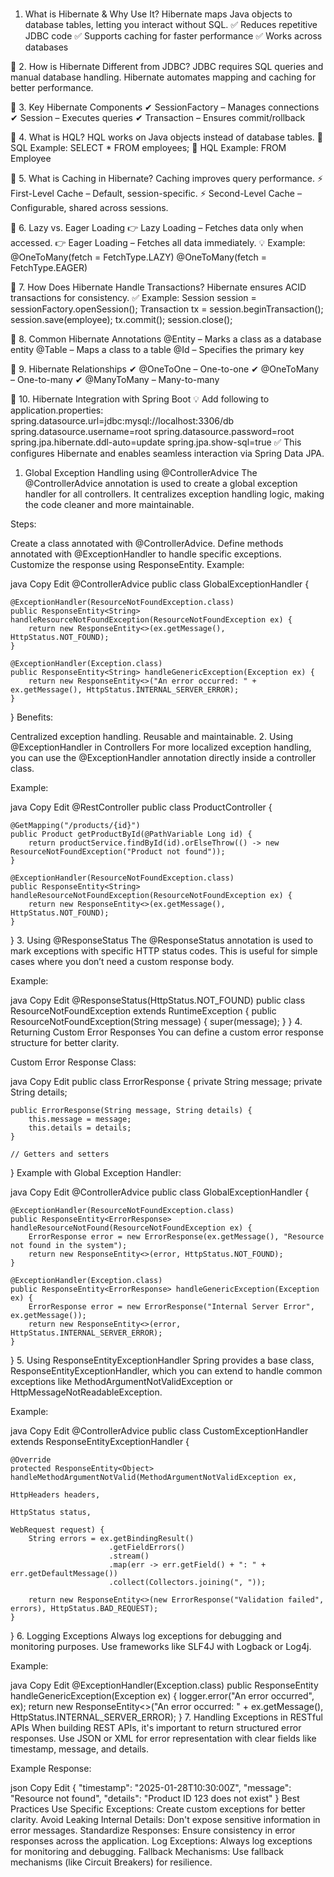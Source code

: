 #
 1. What is Hibernate & Why Use It?
Hibernate maps Java objects to database tables, letting you interact without SQL.
✅ Reduces repetitive JDBC code
✅ Supports caching for faster performance
✅ Works across databases

📌 2. How is Hibernate Different from JDBC?
JDBC requires SQL queries and manual database handling.
Hibernate automates mapping and caching for better performance.

📌 3. Key Hibernate Components
✔ SessionFactory – Manages connections
✔ Session – Executes queries
✔ Transaction – Ensures commit/rollback

📌 4. What is HQL?
HQL works on Java objects instead of database tables.
🔹 SQL Example: SELECT * FROM employees;
🔹 HQL Example: FROM Employee

📌 5. What is Caching in Hibernate?
Caching improves query performance.
⚡ First-Level Cache – Default, session-specific.
⚡ Second-Level Cache – Configurable, shared across sessions.

📌 6. Lazy vs. Eager Loading
👉 Lazy Loading – Fetches data only when accessed.
👉 Eager Loading – Fetches all data immediately.
💡 Example:
@OneToMany(fetch = FetchType.LAZY)
@OneToMany(fetch = FetchType.EAGER)

📌 7. How Does Hibernate Handle Transactions?
Hibernate ensures ACID transactions for consistency.
✅ Example:
Session session = sessionFactory.openSession();
Transaction tx = session.beginTransaction();
session.save(employee);
tx.commit();
session.close();

📌 8. Common Hibernate Annotations
@Entity – Marks a class as a database entity
@Table – Maps a class to a table
@Id – Specifies the primary key

📌 9. Hibernate Relationships
✔ @OneToOne – One-to-one
✔ @OneToMany – One-to-many
✔ @ManyToMany – Many-to-many

📌 10. Hibernate Integration with Spring Boot
💡 Add following to application.properties:
spring.datasource.url=jdbc:mysql://localhost:3306/db
spring.datasource.username=root
spring.datasource.password=root
spring.jpa.hibernate.ddl-auto=update
spring.jpa.show-sql=true
✅ This configures Hibernate and enables seamless interaction via Spring Data JPA.








1. Global Exception Handling using @ControllerAdvice
The @ControllerAdvice annotation is used to create a global exception handler for all controllers. It centralizes exception handling logic, making the code cleaner and more maintainable.

Steps:

Create a class annotated with @ControllerAdvice.
Define methods annotated with @ExceptionHandler to handle specific exceptions.
Customize the response using ResponseEntity.
Example:

java
Copy
Edit
@ControllerAdvice
public class GlobalExceptionHandler {

    @ExceptionHandler(ResourceNotFoundException.class)
    public ResponseEntity<String> handleResourceNotFoundException(ResourceNotFoundException ex) {
        return new ResponseEntity<>(ex.getMessage(), HttpStatus.NOT_FOUND);
    }

    @ExceptionHandler(Exception.class)
    public ResponseEntity<String> handleGenericException(Exception ex) {
        return new ResponseEntity<>("An error occurred: " + ex.getMessage(), HttpStatus.INTERNAL_SERVER_ERROR);
    }
}
Benefits:

Centralized exception handling.
Reusable and maintainable.
2. Using @ExceptionHandler in Controllers
For more localized exception handling, you can use the @ExceptionHandler annotation directly inside a controller class.

Example:

java
Copy
Edit
@RestController
public class ProductController {

    @GetMapping("/products/{id}")
    public Product getProductById(@PathVariable Long id) {
        return productService.findById(id).orElseThrow(() -> new ResourceNotFoundException("Product not found"));
    }

    @ExceptionHandler(ResourceNotFoundException.class)
    public ResponseEntity<String> handleResourceNotFoundException(ResourceNotFoundException ex) {
        return new ResponseEntity<>(ex.getMessage(), HttpStatus.NOT_FOUND);
    }
}
3. Using @ResponseStatus
The @ResponseStatus annotation is used to mark exceptions with specific HTTP status codes. This is useful for simple cases where you don’t need a custom response body.

Example:

java
Copy
Edit
@ResponseStatus(HttpStatus.NOT_FOUND)
public class ResourceNotFoundException extends RuntimeException {
    public ResourceNotFoundException(String message) {
        super(message);
    }
}
4. Returning Custom Error Responses
You can define a custom error response structure for better clarity.

Custom Error Response Class:

java
Copy
Edit
public class ErrorResponse {
    private String message;
    private String details;

    public ErrorResponse(String message, String details) {
        this.message = message;
        this.details = details;
    }

    // Getters and setters
}
Example with Global Exception Handler:

java
Copy
Edit
@ControllerAdvice
public class GlobalExceptionHandler {

    @ExceptionHandler(ResourceNotFoundException.class)
    public ResponseEntity<ErrorResponse> handleResourceNotFound(ResourceNotFoundException ex) {
        ErrorResponse error = new ErrorResponse(ex.getMessage(), "Resource not found in the system");
        return new ResponseEntity<>(error, HttpStatus.NOT_FOUND);
    }

    @ExceptionHandler(Exception.class)
    public ResponseEntity<ErrorResponse> handleGenericException(Exception ex) {
        ErrorResponse error = new ErrorResponse("Internal Server Error", ex.getMessage());
        return new ResponseEntity<>(error, HttpStatus.INTERNAL_SERVER_ERROR);
    }
}
5. Using ResponseEntityExceptionHandler
Spring provides a base class, ResponseEntityExceptionHandler, which you can extend to handle common exceptions like MethodArgumentNotValidException or HttpMessageNotReadableException.

Example:

java
Copy
Edit
@ControllerAdvice
public class CustomExceptionHandler extends ResponseEntityExceptionHandler {

    @Override
    protected ResponseEntity<Object> handleMethodArgumentNotValid(MethodArgumentNotValidException ex, 
                                                                  HttpHeaders headers, 
                                                                  HttpStatus status, 
                                                                  WebRequest request) {
        String errors = ex.getBindingResult()
                          .getFieldErrors()
                          .stream()
                          .map(err -> err.getField() + ": " + err.getDefaultMessage())
                          .collect(Collectors.joining(", "));

        return new ResponseEntity<>(new ErrorResponse("Validation failed", errors), HttpStatus.BAD_REQUEST);
    }
}
6. Logging Exceptions
Always log exceptions for debugging and monitoring purposes. Use frameworks like SLF4J with Logback or Log4j.

Example:

java
Copy
Edit
@ExceptionHandler(Exception.class)
public ResponseEntity<String> handleGenericException(Exception ex) {
    logger.error("An error occurred", ex);
    return new ResponseEntity<>("An error occurred: " + ex.getMessage(), HttpStatus.INTERNAL_SERVER_ERROR);
}
7. Handling Exceptions in RESTful APIs
When building REST APIs, it's important to return structured error responses. Use JSON or XML for error representation with clear fields like timestamp, message, and details.

Example Response:

json
Copy
Edit
{
    "timestamp": "2025-01-28T10:30:00Z",
    "message": "Resource not found",
    "details": "Product ID 123 does not exist"
}
Best Practices
Use Specific Exceptions: Create custom exceptions for better clarity.
Avoid Leaking Internal Details: Don't expose sensitive information in error messages.
Standardize Responses: Ensure consistency in error responses across the application.
Log Exceptions: Always log exceptions for monitoring and debugging.
Fallback Mechanisms: Use fallback mechanisms (like Circuit Breakers) for resilience.
